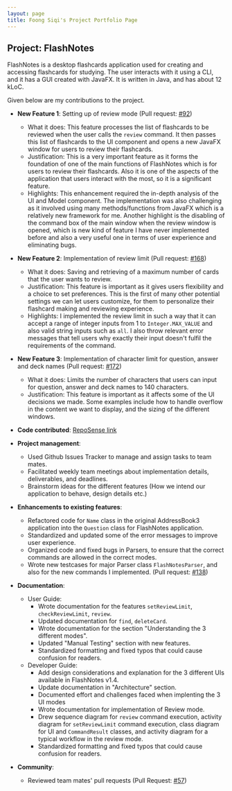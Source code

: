 ```yaml
---
layout: page
title: Foong Siqi's Project Portfolio Page
---
```


## Project: FlashNotes

FlashNotes is a desktop flashcards application used for creating and accessing flashcards for studying. The user 
interacts with it using a CLI, and it has a GUI created with JavaFX. It is written in Java, and has about 12 kLoC.

Given below are my contributions to the project.

* **New Feature 1**: Setting up of review mode (Pull request: [#92](https://github.com/AY2021S1-CS2103T-T15-2/tp/pull/92))

    * What it does: This feature processes the list of flashcards to be reviewed when the user calls the `review` command.
    It then passes this list of flashcards to the UI component and opens a new JavaFX window for users to review their
    flashcards.
    * Justification: This is a very important feature as it forms the foundation of one of the main functions of FlashNotes
    which is for users to review their flashcards. Also it is one of the aspects of the application that users interact with
    the most, so it is a significant feature.
    * Highlights: This enhancement required the in-depth analysis of the UI and Model component. The implementation was
    also challenging as it involved using many methods/functions from JavaFX which is a relatively new framework for me.
    Another highlight is the disabling of the command box of the main window when the review window is opened, which is 
    new kind of feature I have never implemented before and also a very useful one in terms of user experience and eliminating
    bugs.

* **New Feature 2**: Implementation of review limit (Pull request: [#168](https://github.com/AY2021S1-CS2103T-T15-2/tp/pull/168))

    * What it does: Saving and retrieving of a maximum number of cards that the user wants to review.
    * Justification: This feature is important as it gives users flexibility and a choice to set preferences. This is the
    first of many other potential settings we can let users customize, for them to personalize their flashcard making
    and reviewing experience.
    * Highlights: I implemented the review limit in such a way that it can accept a range of integer inputs from 1 to 
    `Integer.MAX_VALUE` and also valid string inputs such as `all`. I also throw relevant error messages that tell users
    why exactly their input doesn't fulfil the requirements of the command.
    
* **New Feature 3**: Implementation of character limit for question, answer and deck names (Pull request: [#172](https://github.com/AY2021S1-CS2103T-T15-2/tp/pull/172))

    * What it does: Limits the number of characters that users can input for question, answer and deck names to 140 
    characters.
    * Justification: This feature is important as it affects some of the UI decisions we made. Some examples include
    how to handle overflow in the content we want to display, and the sizing of the different windows.

* **Code contributed**: [RepoSense link](https://nus-cs2103-ay2021s1.github.io/tp-dashboard/#breakdown=true&search=&sort=groupTitle&sortWithin=title&since=2020-08-14&timeframe=commit&mergegroup=&groupSelect=groupByRepos&checkedFileTypes=docs~functional-code~test-code~other&tabOpen=true&tabType=authorship&tabAuthor=foongsq&tabRepo=AY2021S1-CS2103T-T15-2%2Ftp%5Bmaster%5D&authorshipIsMergeGroup=false&authorshipFileTypes=docs~functional-code~test-code~other)

* **Project management**:

    * Used Github Issues Tracker to manage and assign tasks to team mates.
    * Facilitated weekly team meetings about implementation details, deliverables,
    and deadlines.
    * Brainstorm ideas for the different features (How we intend our application to behave, design details etc.)

* **Enhancements to existing features**:

    * Refactored code for `Name` class in the original AddressBook3 application
    into the `Question` class for FlashNotes application.
    * Standardized and updated some of the error messages to improve user experience.
    * Organized code and fixed bugs in Parsers, to ensure that the correct commands are allowed in the correct modes.
    * Wrote new testcases for major Parser class `FlashNotesParser`, and also for the new commands I implemented. 
    (Pull request: [#138](https://github.com/AY2021S1-CS2103T-T15-2/tp/pull/138))

* **Documentation**:

  * User Guide:
    * Wrote documentation for the features `setReviewLimit`, `checkReviewLimit`, `review`.
    * Updated documentation for `find`, `deleteCard`.
    * Wrote documentation for the section "Understanding the 3 different modes".
    * Updated "Manual Testing" section with new features.
    * Standardized formatting and fixed typos that could cause confusion for readers.
  * Developer Guide:
    * Add design considerations and explanation for the 3 different UIs available in FlashNotes v1.4.
    * Update documentation in "Architecture" section.
    * Documented effort and challenges faced when implenting the 3 UI modes
    * Wrote documentation for implementation of Review mode.
    * Drew sequence diagram for `review` command execution, activity diagram for `setReviewLimit` command execution, 
    class diagram for UI and `CommandResult` classes, and activity diagram for a typical workflow in the review mode.
    * Standardized formatting and fixed typos that could cause confusion for readers.

* **Community**:

    * Reviewed team mates' pull requests (Pull Request: [#57](https://github.com/AY2021S1-CS2103T-T15-2/tp/pull/57))
